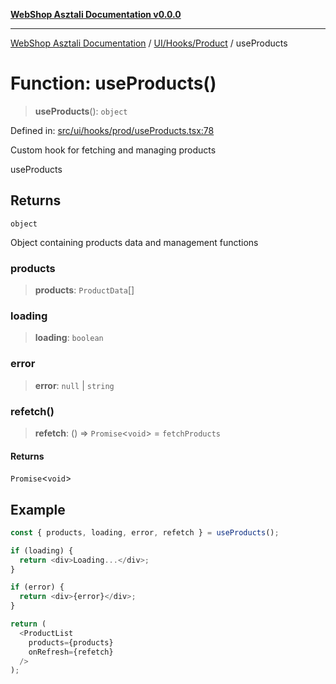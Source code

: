 [**WebShop Asztali Documentation v0.0.0**](../../../../README.md)

***

[WebShop Asztali Documentation](../../../../modules.md) / [UI/Hooks/Product](../README-1.md) / useProducts

# Function: useProducts()

> **useProducts**(): `object`

Defined in: [src/ui/hooks/prod/useProducts.tsx:78](https://github.com/yourusername/webshop_asztali/blob/db527a672c3f1c86910ae6dbab32f3919e7d7093/src/ui/hooks/prod/useProducts.tsx#L78)

Custom hook for fetching and managing products

 useProducts

## Returns

`object`

Object containing products data and management functions

### products

> **products**: `ProductData`[]

### loading

> **loading**: `boolean`

### error

> **error**: `null` \| `string`

### refetch()

> **refetch**: () => `Promise`\<`void`\> = `fetchProducts`

#### Returns

`Promise`\<`void`\>

## Example

```ts
const { products, loading, error, refetch } = useProducts();

if (loading) {
  return <div>Loading...</div>;
}

if (error) {
  return <div>{error}</div>;
}

return (
  <ProductList 
    products={products} 
    onRefresh={refetch} 
  />
);
```
